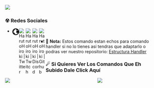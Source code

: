 [<img align="rigth" src="https://cdn.discordapp.com/attachments/789607447252828211/822167211531304990/350kb.gif"/>][server]

### ☢ Redes Sociales

- [<img align="left" alt="is-really.fun" width="22px" src="https://raw.githubusercontent.com/iconic/open-iconic/master/svg/globe.svg" />][website]
[<img align="left" alt="HarutoHiroki | Twitter" width="22px" src="https://cdn.jsdelivr.net/npm/simple-icons@v3/icons/twitter.svg" />][twitter]
[<img align="left" alt="HarutoHiroki | Twitch" width="22px" src="https://cdn.jsdelivr.net/npm/simple-icons@v3/icons/twitch.svg" />][twitch]
[<img align="left" alt="HarutoHiroki | Discord" width="22px" src="https://cdn.jsdelivr.net/npm/simple-icons@v3/icons/discord.svg"/>][discord]
[<img align="left" alt="HarutoHiroki | Github" width="22px" src="https://cdn.jsdelivr.net/npm/simple-icons@v3/icons/github.svg"/>][github]

- 📣 **Nota:** Estos comando estan echos para comando handler si no lo tienes asi tendras que adaptarlo o podras ver nuestro repositorio: [Estructura Handler](https://github.com/AzucarMorena2006/Estructura-handler)

### ☄ Si Quieres Ver Los Comandos Que Eh Subido Dale Click Aquí
<img align="left" src="./docs/Captura.PNG"/><img align="right" width="200px" src="https://cdn.discordapp.com/attachments/789607447252828211/821845774043185192/vailecito.gif">

[website]: #
[twitter]: https://twitter.com/Azucarmorena28
[twitch]: https://www.twitch.tv/mrpajas28
[discord]: https://discord.gg/2qB7bhsQ9M 
[github]: https://github.com/AzucarMorena2006
[server]: https://discord.gg/2qB7bhsQ9M

